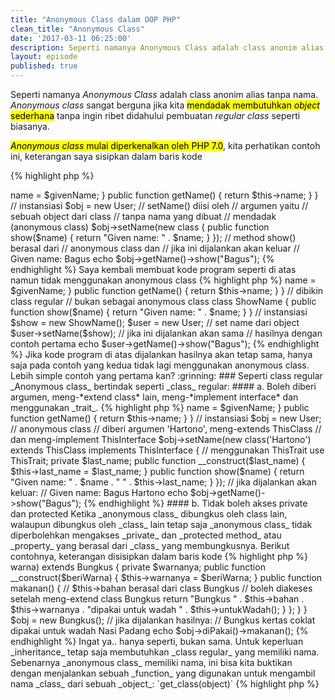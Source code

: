 ```yaml
---
title: "Anonymous Class dalam OOP PHP"
clean_title: "Anonymous Class"
date: '2017-03-11 06:25:00'
description: Seperti namanya Anonymous Class adalah class anonim alias tanpa nama. Anonymous class sangat berguna jika kita mendadak membutuhkan object sederhana tanpa ingin ribet didahului pembuatan regular class seperti biasanya. Anonymous class mulai diperkenalkan oleh PHP 7.0, kita perhatikan contoh ini, keterangan saya sisipkan dalam baris kode
layout: episode
published: true
---
```


Seperti namanya _Anonymous Class_ adalah class anonim alias tanpa nama. _Anonymous class_ sangat berguna jika kita <mark>mendadak membutuhkan <em>object</em> sederhana</mark> tanpa ingin ribet didahului pembuatan _regular class_ seperti biasanya.

<mark><em>Anonymous class</em> mulai diperkenalkan oleh PHP 7.0</mark>, kita perhatikan contoh ini, keterangan saya sisipkan dalam baris kode

{% highlight php %}
<?php
class User {

  private $name;

  public function setName($givenName) {
     $this->name = $givenName;
  }

  public function getName() {
     return $this->name;
  }

}

// instansiasi
$obj = new User;

// setName() diisi oleh 
// argumen yaitu 
// sebuah object dari class
// tanpa nama yang dibuat 
// mendadak (anonymous class)
$obj->setName(new class {

  public function show($name) {
     return "Given name: " . $name;
  }

});

// method show() berasal dari
// anonymous class dan
// jika ini dijalankan akan keluar
// Given name: Bagus
echo $obj->getName()->show("Bagus");
{% endhighlight %}

Saya kembali membuat kode program seperti di atas namun tidak menggunakan anonymous class

{% highlight php %}
<?php
class User {

  private $name;

  public function setName($givenName) {
     $this->name = $givenName;
  }

  public function getName() {
     return $this->name;
  }

}

// dibikin class regular
// bukan sebagai anonymous class
class ShowName {

  public function show($name) {
     return "Given name: " . $name;
  }

}

// instansiasi
$show = new ShowName();
$user = new User;

// set name dari object
$user->setName($show);

// jika ini dijalankan akan sama
// hasilnya dengan contoh pertama
echo $user->getName()->show("Bagus");
{% endhighlight %}

Jika kode program di atas dijalankan hasilnya akan tetap sama, hanya saja pada contoh yang kedua tidak lagi menggunakan anonymous class. Lebih simple contoh yang pertama kan? :grinning:

### Seperti class regular
_Anonymous class_ bertindak seperti _class_ regular:
#### a. Boleh diberi argumen, meng-*extend class* lain, meng-*implement interface* dan menggunakan _trait_.

{% highlight php %}
<?php
class ThisClass {}
interface ThisInterface {}
trait ThisTrait {}

class User {

  private $name;

  public function setName($givenName) {
     $this->name = $givenName;
  }

  public function getName() {
     return $this->name;
  }

}

// instansiasi
$obj = new User;

// anonymous class
// diberi argumen 'Hartono', meng-extends ThisClass
// dan meng-implement ThisInterface
$obj->setName(new class('Hartono') extends ThisClass implements ThisInterface {
  
  // menggunakan ThisTrait
  use ThisTrait;

  private $last_name;

  public function __construct($last_name)
  {
      $this->last_name = $last_name;
  }

  public function show($name) {
     return "Given name: " . $name . " " . $this->last_name;
  }

});

// jika dijalankan akan keluar:
// Given name: Bagus Hartono
echo $obj->getName()->show("Bagus");
{% endhighlight %}

#### b. Tidak boleh akses private dan protected
Ketika _anonymous class_ dibungkus oleh class lain, walaupun dibungkus oleh _class_ lain tetap saja _anonymous class_ tidak diperbolehkan mengakses _private_ dan _protected method_ atau _property_ yang berasal dari _class_ yang membungkusnya.

Berikut contohnya, keterangan disisipkan dalam baris kode
{% highlight php %}
<?php
class Bungkus
{
    private $warna = 'coklat ';

    protected $bahan = 'kertas ';

    public function untukWadah() {
      return "Nasi Padang";
    }

    public function diPakai() {

        // jika ingin menggunakan protected property
        // dari class Bungkus maka harus
        // meng-extend class Bungkus
        // walaupun anonymous class 
        // dibungkus / berada dalam class Bungkus
        return new class($this->warna) extends Bungkus {

            private $warnanya;

            public function __construct($beriWarna)
            {
                $this->warnanya = $beriWarna;
            }

            public function makanan()
            {
                // $this->bahan berasal dari class Bungkus
                // boleh diakeses setelah meng-extend class Bungkus
                return "Bungkus " . $this->bahan . $this->warnanya . "dipakai untuk wadah " . $this->untukWadah();
            }
        };
    }
}

$obj = new Bungkus();

// jika dijalankan hasilnya:
// Bungkus kertas coklat dipakai untuk wadah Nasi Padang
echo $obj->diPakai()->makanan();
{% endhighlight %}

Ingat ya.. hanya seperti, bukan sama. Untuk keperluan _inheritance_ tetap saja membutuhkan _class regular_ yang memiliki nama.

Sebenarnya _anonymous class_ memiliki nama, ini bisa kita buktikan dengan menjalankan sebuah _function_ yang digunakan untuk mengambil nama _class_ dari sebuah _object_: `get_class(object)`

{% highlight php %}
<?php
echo get_class(new class {});
{% endhighlight %}

Ada yang ditanyakan? :sunglasses: